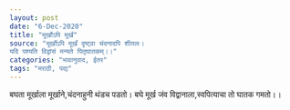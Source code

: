 ```yaml
---
layout: post
date: "6-Dec-2020"
title: "मूर्खोऽपि मूर्खं"
source: "मूर्खोऽपि मूर्खं दृष्ट्वा चंदनादपि शीतलः।
यदि पश्यति विद्वांसं मन्यते पितृघातकम्।।"
categories: "भावानुवाद, ईतर"
tags: "मराठी, पद्य"
---
```


बघता मूर्खाला मूर्खाने,चंदनाहुनी थंडच पडतो।
बघे मूर्ख जंव विद्वानाला,स्वपित्याचा तो घातक गमतो।।
